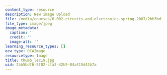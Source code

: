 ```yaml
---
content_type: resource
description: New image Upload
file: /media/courses/6-002-circuits-and-electronics-spring-2007/2bb5bdf65f02cfa342b904a415d43b7a_thumb_lec19.jpg
file_type: image/jpeg
image_metadata:
  caption: ''
  credit: ''
  image-alt: ''
learning_resource_types: []
ocw_type: OCWImage
resourcetype: Image
title: thumb_lec19.jpg
uid: 2bb5bdf6-5f02-cfa3-42b9-04a415d43b7a
---
```


